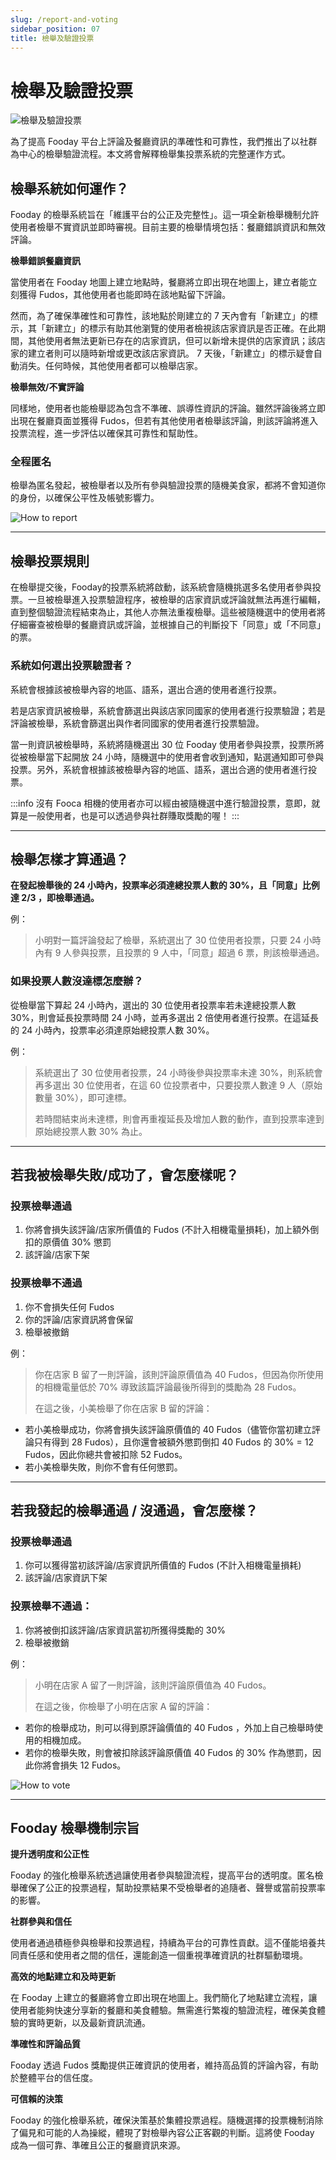 ```yaml
---
slug: /report-and-voting
sidebar_position: 07
title: 檢舉及驗證投票
---
```


# 檢舉及驗證投票

![檢舉及驗證投票](Fooday-enhanced-report-system.webp)

為了提高 Fooday 平台上評論及餐廳資訊的準確性和可靠性，我們推出了以社群為中心的檢舉驗證流程。本文將會解釋檢舉集投票系統的完整運作方式。

## 檢舉系統如何運作？

Fooday 的檢舉系統旨在「維護平台的公正及完整性」。這一項全新檢舉機制允許使用者檢舉不實資訊並即時審視。目前主要的檢舉情境包括：餐廳錯誤資訊和無效評論。

**檢舉錯誤餐廳資訊**

當使用者在 Fooday 地圖上建立地點時，餐廳將立即出現在地圖上，建立者能立刻獲得 Fudos，其他使用者也能即時在該地點留下評論。

然而，為了確保準確性和可靠性，該地點於剛建立的 7 天內會有「新建立」的標示，其「新建立」的標示有助其他瀏覽的使用者檢視該店家資訊是否正確。在此期間，其他使用者無法更新已存在的店家資訊，但可以新增未提供的店家資訊；該店家的建立者則可以隨時新增或更改該店家資訊。 7 天後，「新建立」的標示疑會自動消失。任何時候，其他使用者都可以檢舉店家。

**檢舉無效/不實評論**

同樣地，使用者也能檢舉認為包含不準確、誤導性資訊的評論。雖然評論後將立即出現在餐廳頁面並獲得 Fudos，但若有其他使用者檢舉該評論，則該評論將進入投票流程，進一步評估以確保其可靠性和幫助性。

### 全程匿名

檢舉為匿名發起，被檢舉者以及所有參與驗證投票的隨機美食家，都將不會知道你的身份，以確保公平性及帳號影響力。

![How to report](how-to-report.webp)

------

## 檢舉投票規則

在檢舉提交後，Fooday的投票系統將啟動，該系統會隨機挑選多名使用者參與投票。一旦被檢舉進入投票驗證程序，被檢舉的店家資訊或評論就無法再進行編輯，直到整個驗證流程結束為止，其他人亦無法重複檢舉。這些被隨機選中的使用者將仔細審查被檢舉的餐廳資訊或評論，並根據自己的判斷投下「同意」或「不同意」的票。

### 系統如何選出投票驗證者？

系統會根據該被檢舉內容的地區、語系，選出合適的使用者進行投票。

若是店家資訊被檢舉，系統會篩選出與該店家同國家的使用者進行投票驗證；若是評論被檢舉，系統會篩選出與作者同國家的使用者進行投票驗證。

當一則資訊被檢舉時，系統將隨機選出 30 位 Fooday 使用者參與投票，投票所將從被檢舉當下起開放 24 小時，隨機選中的使用者會收到通知，點選通知即可參與投票。另外，系統會根據該被檢舉內容的地區、語系，選出合適的使用者進行投票。

:::info
沒有 Fooca 相機的使用者亦可以經由被隨機選中進行驗證投票，意即，就算是一般使用者，也是可以透過參與社群賺取獎勵的喔！
:::

------

## 檢舉怎樣才算通過？

**在發起檢舉後的 24 小時內，投票率必須達總投票人數的 30%，且「同意」比例達 2/3 ，即檢舉通過。**

例：
> 小明對一篇評論發起了檢舉，系統選出了 30 位使用者投票，只要 24 小時內有 9 人參與投票，且投票的 9 人中，「同意」超過 6 票，則該檢舉通過。

### 如果投票人數沒達標怎麼辦？

從檢舉當下算起 24 小時內，選出的 30 位使用者投票率若未達總投票人數 30%，則會延長投票時間 24 小時，並再多選出 2 倍使用者進行投票。在這延長的 24 小時內，投票率必須達原始總投票人數 30%。

例：
> 系統選出了 30 位使用者投票，24 小時後參與投票率未達 30%，則系統會再多選出 30 位使用者，在這 60 位投票者中，只要投票人數達 9 人（原始數量 30%），即可達標。​
> 
> 若時間結束尚未達標，則會再重複延長及增加人數的動作，直到投票率達到原始總投票人數 30% 為止。

------

## 若我被檢舉失敗/成功了，會怎麼樣呢？

### 投票檢舉通過

1. 你將會損失該評論/店家所價值的 Fudos (不計入相機電量損耗)，加上額外倒扣的原價值 30% 懲罰
2. 該評論/店家下架
​
### 投票檢舉不通過

1. 你不會損失任何 Fudos
2. 你的評論/店家資訊將會保留
3. 檢舉被撤銷

例：
> 你在店家 B 留了一則評論，該則評論原價值為 40 Fudos，但因為你所使用的相機電量低於 70% 導致該篇評論最後所得到的獎勵為 28 Fudos。
> 
> 在這之後，小美檢舉了你在店家 B 留的評論：
* 若小美檢舉成功，你將會損失該評論原價值的 40 Fudos（儘管你當初建立評論只有得到 28 Fudos），且你還會被額外懲罰倒扣 40 Fudos 的 30% = 12 Fudos，因此你總共會被扣除 52 Fudos。
* 若小美檢舉失敗，則你不會有任何懲罰。

------

## 若我發起的檢舉通過 / 沒通過，會怎麼樣？

### 投票檢舉通過

1. 你可以獲得當初該評論/店家資訊所價值的 Fudos (不計入相機電量損耗)
2. 該評論/店家資訊下架
​
### 投票檢舉不通過：
1. 你將被倒扣該評論/店家資訊當初所獲得獎勵的 30%
2. 檢舉被撤銷

例：
> 小明在店家 A 留了一則評論，該則評論原價值為 40 Fudos。
>
> 在這之後，你檢舉了小明在店家 A 留的評論：
* 若你的檢舉成功，則可以得到原評論價值的 40 Fudos ，外加上自己檢舉時使用的相機加成。
* 若你的檢舉失敗，則會被扣除該評論原價值 40 Fudos 的 30% 作為懲罰，因此你將會損失 12 Fudos。

![How to vote](how-to-vote.webp)

------

## Fooday 檢舉機制宗旨

**提升透明度和公正性**

Fooday 的強化檢舉系統透過讓使用者參與驗證流程，提高平台的透明度。匿名檢舉確保了公正的投票過程，幫助投票結果不受檢舉者的追隨者、聲譽或當前投票率的影響。

**社群參與和信任**

使用者通過積極參與檢舉和投票過程，持續為平台的可靠性貢獻。這不僅能培養共同責任感和使用者之間的信任，還能創造一個重視準確資訊的社群驅動環境。

**高效的地點建立和及時更新**

在 Fooday 上建立的餐廳將會立即出現在地圖上。我們簡化了地點建立流程，讓使用者能夠快速分享新的餐廳和美食體驗。無需進行繁複的驗證流程，確保美食體驗的實時更新，以及最新資訊流通。

**準確性和評論品質**

Fooday 透過 Fudos 獎勵提供正確資訊的使用者，維持高品質的評論內容，有助於整體平台的信任度。

**可信賴的決策**

Fooday 的強化檢舉系統，確保決策基於集體投票過程。隨機選擇的投票機制消除了偏見和可能的人為操縱，體現了對檢舉內容公正客觀的判斷。這將使 Fooday 成為一個可靠、準確且公正的餐廳資訊來源。